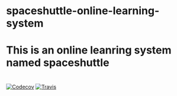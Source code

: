 # spaceshuttle-online-learning-system
# This is an online leanring system named spaceshuttle
# 
[![Codecov](https://img.shields.io/codecov/c/github/imbafym/spaceshuttle-online-learning-system.svg)]()
[![Travis](https://img.shields.io/travis/imbafym/spaceshuttle-online-learning-system.svg)]()
